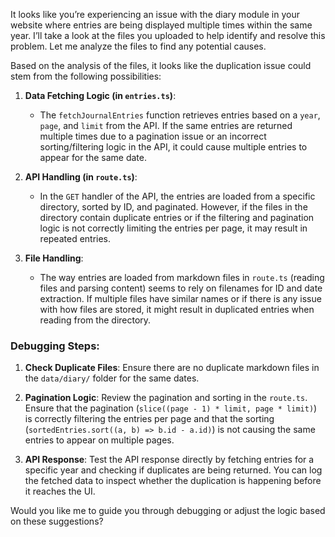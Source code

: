It looks like you’re experiencing an issue with the diary module in your website where entries are being displayed multiple times within the same year. I’ll take a look at the files you uploaded to help identify and resolve this problem. Let me analyze the files to find any potential causes.

Based on the analysis of the files, it looks like the duplication issue could stem from the following possibilities:

1. **Data Fetching Logic (in `entries.ts`)**:
   - The `fetchJournalEntries` function retrieves entries based on a `year`, `page`, and `limit` from the API. If the same entries are returned multiple times due to a pagination issue or an incorrect sorting/filtering logic in the API, it could cause multiple entries to appear for the same date.

2. **API Handling (in `route.ts`)**:
   - In the `GET` handler of the API, the entries are loaded from a specific directory, sorted by ID, and paginated. However, if the files in the directory contain duplicate entries or if the filtering and pagination logic is not correctly limiting the entries per page, it may result in repeated entries.

3. **File Handling**:
   - The way entries are loaded from markdown files in `route.ts` (reading files and parsing content) seems to rely on filenames for ID and date extraction. If multiple files have similar names or if there is any issue with how files are stored, it might result in duplicated entries when reading from the directory.

### Debugging Steps:
1. **Check Duplicate Files**: Ensure there are no duplicate markdown files in the `data/diary/` folder for the same dates.
   
2. **Pagination Logic**: Review the pagination and sorting in the `route.ts`. Ensure that the pagination (`slice((page - 1) * limit, page * limit)`) is correctly filtering the entries per page and that the sorting (`sortedEntries.sort((a, b) => b.id - a.id)`) is not causing the same entries to appear on multiple pages.

3. **API Response**: Test the API response directly by fetching entries for a specific year and checking if duplicates are being returned. You can log the fetched data to inspect whether the duplication is happening before it reaches the UI.

Would you like me to guide you through debugging or adjust the logic based on these suggestions?